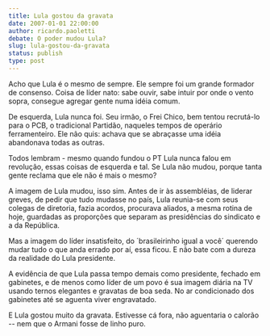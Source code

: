 ```yaml
---
title: Lula gostou da gravata
date: 2007-01-01 22:00:00
author: ricardo.paoletti
debate: O poder mudou Lula?
slug: lula-gostou-da-gravata
status: publish 
type: post
---
```


Acho que Lula é o mesmo de sempre. Ele sempre foi um grande formador de consenso. Coisa de líder nato: sabe ouvir, sabe intuir por onde o vento sopra, consegue agregar gente numa idéia comum.   
  
De esquerda, Lula nunca foi. Seu irmão, o Frei Chico, bem tentou recrutá-lo para o PCB, o tradicional Partidão, naqueles tempos de operário ferramenteiro. Ele não quis: achava que se abraçasse uma idéia abandonava todas as outras.   
  
Todos lembram - mesmo quando fundou o PT Lula nunca falou em revolução, essas coisas de esquerda e tal. Se Lula não mudou, porque tanta gente reclama que ele não é mais o mesmo?   
  
A imagem de Lula mudou, isso sim. Antes de ir às assembléias, de liderar greves, de pedir que tudo mudasse no país, Lula reunia-se com seus colegas de diretoria, fazia acordos, procurava aliados, a mesma rotina de hoje, guardadas as proporções que separam as presidências do sindicato e a da República.   
  
Mas a imagem do líder insatisfeito, do ´brasileirinho igual a você´ querendo mudar tudo o que anda errado por aí, essa ficou. E não bate com a dureza da realidade do Lula presidente.  
  
A evidência de que Lula passa tempo demais como presidente, fechado em gabinetes, e de menos como líder de um povo é sua imagem diária na TV usando ternos elegantes e gravatas de boa seda. No ar condicionado dos gabinetes até se aguenta viver engravatado.   
  
E Lula gostou muito da gravata. Estivesse cá fora, não aguentaria o calorão -- nem que o Armani fosse de linho puro.

